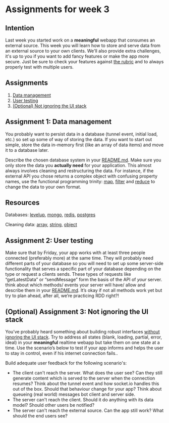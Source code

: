 # Assignments for week 3

## Intention
Last week you started work on a **meaningful** webapp that consumes an external source. This week you will learn how to store and serve data from an external source to your own clients. We'll also provide extra challenges, it's up to you if you want to add fancy features or make the app more secure. Just be sure to check your features against [the rubric](https://github.com/cmda-minor-web/real-time-web-2021#grading) and to always properly test with multiple users.

## Assignments
1. [Data management](#assignment-1-data-management)
2. [User testing](#assignment-2-user-testing)
3. [(Optional) Not ignoring the UI stack](#optional-assignment-3-not-ignoring-the-ui-stack)

## Assignment 1: Data management
You probably want to persist data in a database (tunnel event, initial load, etc.) so set up some of way of storing the data. If you want to start out simple, store the data in-memory first (like an array of data items) and move it to a database later. 

Describe the chosen database system in your [README.md](../README.md). Make sure you only store the data you **actually need** for your application. This almost always involves cleaning and restructuring the data. For instance, if the external API you chose returns a complex object with confusing property names, use the functional programming trinity: [map](https://developer.mozilla.org/en-US/docs/Web/JavaScript/Reference/Global_Objects/Array/map), [filter](https://developer.mozilla.org/en-US/docs/Web/JavaScript/Reference/Global_Objects/Array/filter) and [reduce](https://developer.mozilla.org/en-US/docs/Web/JavaScript/Reference/Global_Objects/Array/Reduce) to change the data to your own format.

## Resources
Databases: [levelup](https://github.com/level/levelup), [mongo](https://www.npmjs.com/package/mongodb), [redis](https://github.com/NodeRedis/node_redis), [postgres](https://github.com/brianc/node-postgres)

Cleaning data: [array](https://developer.mozilla.org/en-US/docs/Web/JavaScript/Reference/Global_Objects/Array), [string](https://developer.mozilla.org/en-US/docs/Web/JavaScript/Reference/Global_Objects/String/replace), [object](https://developer.mozilla.org/en-US/docs/Web/JavaScript/Reference/Global_Objects/Object)

## Assignment 2: User testing
Make sure that by Friday, your app works with at least three people connected (preferably more) at the same time. They will probably need different parts of your database so you will need to set up some server-side functionality that serves a specific part of your database depending on the type or request a clients sends. These types of requests like “getLatestData” or “sendMessage” form the basis of the API of *your* server. think about which methods/ events your server will have/ allow and describe them in your [README.md](../README.md). It’s okay if not all methods work yet but try to plan ahead, after all, we’re practicing RDD right?!

## (Optional) Assignment 3: Not ignoring the UI stack
You’ve probably heard something about building robust interfaces [without ignoring the UI stack](https://www.scotthurff.com/posts/why-your-user-interface-is-awkward-youre-ignoring-the-ui-stack/). Try to address all states (blank, loading, partial, error, ideal) in your **meaningful** realtime webapp but take them on one state at a time. Use the scenario’s below to test if  your app informs and helps the user to stay in control, even if his internet connection fails..

Build adequate user feedback for the following scenario's:
- The client can't reach the server. What does the user see? Can they still generate content which is served to the server when the connection resumes? Think about the tunnel event and how socket.io handles this out of the box. Should that behaviour change for your app? Think about queueing (real world) messages bot client and server side.
- The server can't reach the client. Should it do anything with its data model? Should other users be notified?
- The server can't reach the external source. Can the app still work? What should the end users see?

